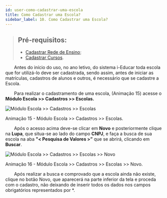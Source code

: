 ```yaml
---
id: user-como-cadastrar-uma-escola
title: Como Cadastrar uma Escola?
sidebar_label: 10. Como Cadastrar uma Escola?
---
```


>## Pré-requisitos: 
>* [Cadastrar Rede de Ensino](user-como_cadastrar_tipos_de_escola#93-tipos-de-rede-de-ensino);
>* [Cadastrar Cursos](user-como_cadastrar_um_curso).

<div class="textoJustificado">

&nbsp;&nbsp;&nbsp;&nbsp;&nbsp;&nbsp;&nbsp;Antes do início do uso, no ano letivo, do sistema i-Educar toda escola que for utilizá-lo deve ser cadastrada, sendo assim, antes de iniciar as matrículas, cadastros de alunos e outros, é necessário que se cadastre a Escola.

&nbsp;&nbsp;&nbsp;&nbsp;&nbsp;&nbsp;&nbsp;Para realizar o cadastramento de uma escola, (Animação 15) acesse o **Módulo Escola >> Cadastros >> Escolas.**

</div>

![Módulo Escola >> Cadastros >> Escolas](../img/user-docs/cadastros_escola.gif)

<div class="divNotaCentralizadaGif"> 

<p class="centerText">Animação 15 - Módulo Escola >> Cadastros >> Escolas.</p>

</div>

<div class="textoJustificado">

&nbsp;&nbsp;&nbsp;&nbsp;&nbsp;&nbsp;&nbsp;Após o acesso acima deve-se clicar em **Novo** e posteriormente clique na **Lupa**, que situa-se ao lado do campo **CNPJ**, e faça a busca de sua escola na aba **"< Pesquisa de Valores >”** que se abrirá, clicando em **Buscar**.

</div>

![Módulo Escola >> Cadastros >> Escolas >> Novo](../img/user-docs/cadastro_escola_part_2.gif)

<div class="divNotaCentralizadaGif"> 

<p class="centerText">Animação 16 - Módulo Escola >> Cadastros >> Escolas >> Novo.</p>

</div>

<div class="textoJustificado">

&nbsp;&nbsp;&nbsp;&nbsp;&nbsp;&nbsp;&nbsp;Após realizar a busca e comprovado que a escola ainda não existe, clique no botão Novo, que aparecerá na parte inferior da tela e proceda com o cadastro, não deixando de inserir todos os dados nos campos obrigatórios representados por <span class="corVermelha">*</span>.

</div>